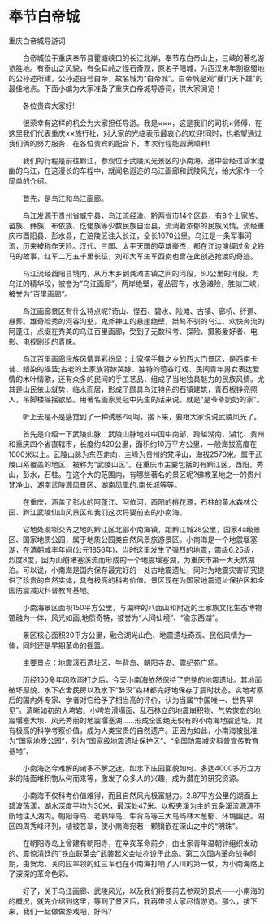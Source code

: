 # 奉节白帝城
重庆白帝城导游词

　　白帝城位于重庆奉节县瞿塘峡口的长江北岸，奉节东白帝山上，三峡的著名游览胜地。有泰山之风貌，有兔耳岭之怪石奇观，原名子阳城，为西汉末年割据蜀地的公孙述所建，公孙述自号白帝，故名城为“白帝城”。白帝城是观“夔门天下雄”的最佳地点。下面小编为大家准备了重庆白帝城导游词，供大家阅览！

　　各位贵宾大家好!

　　很荣幸有这样的机会为大家担任导游。我是×××，这是我们的司机×师傅，在这里我们代表重庆××旅行社，对大家的光临表示最衷心的欢迎!同时，也希望通过我们俩的努力服务、在各位贵宾的配合下，本次行程能圆满顺利!

　　我们的行程是前往黔江，参观位于武陵风光景区的小南海。途中会经过碧水澄幽的乌江，在这漫长的车程中，就闻名遐迩的乌江画廊和武陵风光，给大家作一个简单的介绍。

　　首先，是乌江和乌江画廊。

　　乌江发源于贵州省威宁县，乌江流经渝、黔两省市14个区县，有8个士家族、苗族、彝族、布依族、仡佬族等少数民族自治县，流淌着浓郁的民族风情。流经重庆市酉阳县、彭水县，在涪陵区注入长江，全长1070公里。乌江是一条军事河流，历来被称作天险。汉代、三国、太平天国的英雄豪杰，都在江边演绎过金戈铁马的故事，红军二万五千里长征，刘邓大军进军西南也曾在此创造抢渡的奇迹。

　　乌江流经酉阳县境内，从万木乡到龚滩古镇之间的河段，60公里的河段，为乌江的精华段，被誉为“乌江画廊”。两岸绝壁，灌丛密布，水急滩险，胜似三峡，被誉为“百里画廊”。

　　乌江画廊景区有什么特点呢?奇山、怪石、碧水、险滩、古镇、廊桥、纤道、悬葬。雄奇险秀的河谷沟壑，鬼斧神工的悬崖绝壁，桀骜不驯的乌江、欢快奔流的阿蓬江，点缀在秀美的乌江百里画廊，受到了无数科考、探险、摄影爱好者、电影、电视剧组的青睐。

　　乌江百里画廊民族风情异彩纷呈：土家摆手舞之乡的西大门景区，是西南卡普、蜡染的摇篮;古老的土家族背嫁哭嫁、独特的苞谷灯戏、民间青年男女表达爱情的木叶情歌，还有众多的民间的手工艺品，组成了当地独具魅力的民族风情。尤其是山民依山就势，临水而居，形成了颇具乌江特色的石镇建筑，青石板铮亮照人，吊脚楼摇摇欲坠。用著名画家吴冠中先生的话来说，就是“是爷爷奶奶的家”。

　　听上去是不是感觉到了一种诱惑?呵呵，接下来，要跟大家说说武陵风光了。

　　首先是介绍一下武陵山脉：武陵山脉地处中国中南部，跨越湖南、湖北、贵州和重庆四个省直辖市，长度约420公里，面积约10万平方公里，一般海拔高度在1000米以上。武陵山脉为东西走向，主峰为贵州的梵净山，海拔2570米。属于武陵山系覆盖的地区，被称为“武陵山区”。在重庆市主要包括的有黔江区，酉阳，秀山，彭水，石柱。在这个大的范围内，有哪些著名的景区呢?佛教圣地之一的贵州梵净山、湖南武陵源风景区、湖南凤凰的.南长城等等。

　　在重庆，涵盖了彭水的阿蓬江、阿依河，酉阳的桃花源，石柱的黄水森林公园、黔江武陵仙山风景区和我们这次将要前去的小南海。

　　它地处渝鄂交界之地的黔江区北部小南海镇，距黔江城28公里，国家4a级景区、国家地质公园，属于地质公园类自然风景旅游景区。小南海是一个地震堰塞湖，在清朝咸丰年间(公元1856年)，当时这里发生了强烈的地震，震级6.25级，烈度8度，因为山崩堵塞溪流而形成的一个地震堰塞湖，为重庆市第一大天然湖泊。可以说，小南海是国内保存最完好的一处古地震遗址，同时为地震灾害研究提供了珍贵的自然实体，具有极高的科考价值。景区现在为国家地震遗址保护区和全国防震减灾科普教育基地。

　　小南海景区面积150平方公里，与湖畔的八面山和附近的土家族文化生态博物馆融为一体，风光如画,地质奇特，被誉为“人间仙境”、“渝东西湖”。

　　景区核心面积20平方公里，融合湖光山色、地震遗址奇观、民俗风情为一体，同时还是早期革命的摇篮。

　　主要景点：地震滚石遗址区、牛背岛、朝阳寺岛、震纪苑广场。

　　历经150多年风吹雨打之后，今天小南海依然保持了完整的地震遗址。其地面破坏原貌、水下农舍民房以及水下“醉汉”森林都完好地保存了震时状态。实地考察后的国内外专家、学者对它给予了相当高的评价，认为当属“中国唯一、世界罕见”。清晰如初的大垮岩、小垮岩滑塌面、乱石林立的地震崩积物、气势恢宏的地震堰塞大坝、风光秀丽的地震堰塞湖……形成全国绝无仅有的小南海地震遗址，具有极高的科学考察价值，成为人类宝贵的自然遗产。正因为如此，小南海被批准为“国家地质公园”，列为“国家级地震遗址保护区”、“全国防震减灾科普宣传教育基地”。

　　小南海迄今难解的诸多不解之迷，如水下庄园面貌如何、多达4000多万立方米的陆面堆积物从何而来等，激发了众多人的兴趣，成为潜在的研究资源。

　　小南海不仅科考价值难得，而且自然风光极富魅力。2.87平方公里的湖面上碧波荡漾，湖水深度平均为30米，最深处47米。以板夹溪为主的五条溪流源源不断地注入湖内。朝阳寺岛、老鹳坪岛、牛背岛等三大岛屿林木葱郁、环境幽适。湖区四周秀峰环列，植被苍翠，使小南海宛若一颗镶嵌在深山之中的“明珠”。

　　在朝阳寺岛上曾建有朝阳寺，在辛亥革命前夕，由土家青年温朝钟组织发动的、震惊清廷的“铁血联英会”武装起义会址亦设于此岛。第二次国内革命战争时期，由贺龙、关向应率领的红三军也在小南海打响了入川的第一仗，为小南海烙上了深深的革命色彩。

　　好了，关于乌江画廊、武陵风光，以及我们将要前去参观的景点――小南海的的概况，就先介绍到这里，等到了景区后，我再带领大家尽情游览。那么，接下来，我们一起做做游戏吧，好吗?